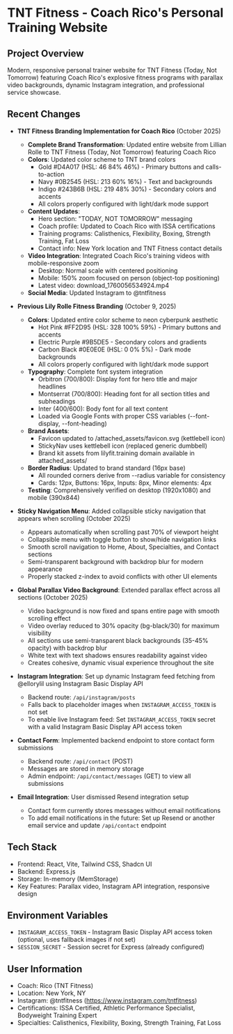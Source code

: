 # TNT Fitness - Coach Rico's Personal Training Website

## Project Overview
Modern, responsive personal trainer website for TNT Fitness (Today, Not Tomorrow) featuring Coach Rico's explosive fitness programs with parallax video backgrounds, dynamic Instagram integration, and professional service showcase.

## Recent Changes
- **TNT Fitness Branding Implementation for Coach Rico** (October 2025)
  - **Complete Brand Transformation**: Updated entire website from Lillian Rolle to TNT Fitness (Today, Not Tomorrow) featuring Coach Rico
  - **Colors**: Updated color scheme to TNT brand colors
    * Gold #D4A017 (HSL: 46 84% 46%) - Primary buttons and calls-to-action
    * Navy #0B2545 (HSL: 213 60% 16%) - Text and backgrounds
    * Indigo #243B6B (HSL: 219 48% 30%) - Secondary colors and accents
    * All colors properly configured with light/dark mode support
  - **Content Updates**:
    * Hero section: "TODAY, NOT TOMORROW" messaging
    * Coach profile: Updated to Coach Rico with ISSA certifications
    * Training programs: Calisthenics, Flexibility, Boxing, Strength Training, Fat Loss
    * Contact info: New York location and TNT Fitness contact details
  - **Video Integration**: Integrated Coach Rico's training videos with mobile-responsive zoom
    * Desktop: Normal scale with centered positioning
    * Mobile: 150% zoom focused on person (object-top positioning)
    * Latest video: download_1760056534924.mp4
  - **Social Media**: Updated Instagram to @tntfitness

- **Previous Lily Rolle Fitness Branding** (October 9, 2025)
  - **Colors**: Updated entire color scheme to neon cyberpunk aesthetic
    * Hot Pink #FF2D95 (HSL: 328 100% 59%) - Primary buttons and accents
    * Electric Purple #9B5DE5 - Secondary colors and gradients
    * Carbon Black #0E0E0E (HSL: 0 0% 5%) - Dark mode backgrounds
    * All colors properly configured with light/dark mode support
  - **Typography**: Complete font system integration
    * Orbitron (700/800): Display font for hero title and major headlines
    * Montserrat (700/800): Heading font for all section titles and subheadings
    * Inter (400/600): Body font for all text content
    * Loaded via Google Fonts with proper CSS variables (--font-display, --font-heading)
  - **Brand Assets**: 
    * Favicon updated to /attached_assets/favicon.svg (kettlebell icon)
    * StickyNav uses kettlebell icon (replaced generic dumbbell)
    * Brand kit assets from lilyfit.training domain available in attached_assets/
  - **Border Radius**: Updated to brand standard (16px base)
    * All rounded corners derive from --radius variable for consistency
    * Cards: 12px, Buttons: 16px, Inputs: 8px, Minor elements: 4px
  - **Testing**: Comprehensively verified on desktop (1920x1080) and mobile (390x844)
  
- **Sticky Navigation Menu**: Added collapsible sticky navigation that appears when scrolling (October 2025)
  - Appears automatically when scrolling past 70% of viewport height
  - Collapsible menu with toggle button to show/hide navigation links
  - Smooth scroll navigation to Home, About, Specialties, and Contact sections
  - Semi-transparent background with backdrop blur for modern appearance
  - Properly stacked z-index to avoid conflicts with other UI elements
  
- **Global Parallax Video Background**: Extended parallax effect across all sections (October 2025)
  - Video background is now fixed and spans entire page with smooth scrolling effect
  - Video overlay reduced to 30% opacity (bg-black/30) for maximum visibility
  - All sections use semi-transparent black backgrounds (35-45% opacity) with backdrop blur
  - White text with text shadows ensures readability against video
  - Creates cohesive, dynamic visual experience throughout the site
  
- **Instagram Integration**: Set up dynamic Instagram feed fetching from @ellorylil using Instagram Basic Display API
  - Backend route: `/api/instagram/posts`
  - Falls back to placeholder images when `INSTAGRAM_ACCESS_TOKEN` is not set
  - To enable live Instagram feed: Set `INSTAGRAM_ACCESS_TOKEN` secret with a valid Instagram Basic Display API access token
  
- **Contact Form**: Implemented backend endpoint to store contact form submissions
  - Backend route: `/api/contact` (POST)
  - Messages are stored in memory storage
  - Admin endpoint: `/api/contact/messages` (GET) to view all submissions
  
- **Email Integration**: User dismissed Resend integration setup
  - Contact form currently stores messages without email notifications
  - To add email notifications in the future: Set up Resend or another email service and update `/api/contact` endpoint

## Tech Stack
- Frontend: React, Vite, Tailwind CSS, Shadcn UI
- Backend: Express.js
- Storage: In-memory (MemStorage)
- Key Features: Parallax video, Instagram API integration, responsive design

## Environment Variables
- `INSTAGRAM_ACCESS_TOKEN` - Instagram Basic Display API access token (optional, uses fallback images if not set)
- `SESSION_SECRET` - Session secret for Express (already configured)

## User Information
- Coach: Rico (TNT Fitness)
- Location: New York, NY
- Instagram: @tntfitness (https://www.instagram.com/tntfitness)
- Certifications: ISSA Certified, Athletic Performance Specialist, Bodyweight Training Expert
- Specialties: Calisthenics, Flexibility, Boxing, Strength Training, Fat Loss
